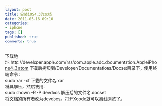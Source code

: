 ```yaml
---
layout: post
title: 安装iOS4.3的文档
date: 2011-05-16 09:10
categories:
- iphone
tags: []
published: true
comments: true
---
```

<p>下载地址:<a id="url_1" href="http://developer.apple.com/rss/com.apple.adc.documentation.AppleiPhone4_2.atom" target="_blank">http://developer.apple.com/rss/com.apple.adc.documentation.AppleiPhone4_3.atom</a>
下载后拷贝到/Developer/Documentations/Docset目录下，使用终端命令：<br />
sudo xar -xf 下载的文件名.xar<br />
将其解压，然后使用:<br />
sudo chown -R -P devdocs 解压后的文件名.docset<br />
将文档的所有者改为devdocs。打开Xcode就可以离线浏览了。</p>

